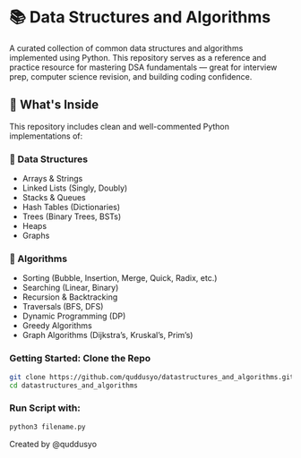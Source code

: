 # 📚 Data Structures and Algorithms

A curated collection of common data structures and algorithms implemented using Python. This repository serves as a reference and practice resource for mastering DSA fundamentals — great for interview prep, computer science revision, and building coding confidence.

## 🚀 What's Inside

This repository includes clean and well-commented Python implementations of:

### 🧱 Data Structures
- Arrays & Strings
- Linked Lists (Singly, Doubly)
- Stacks & Queues
- Hash Tables (Dictionaries)
- Trees (Binary Trees, BSTs)
- Heaps
- Graphs

### 🔁 Algorithms
- Sorting (Bubble, Insertion, Merge, Quick, Radix, etc.)
- Searching (Linear, Binary)
- Recursion & Backtracking
- Traversals (BFS, DFS)
- Dynamic Programming (DP)
- Greedy Algorithms
- Graph Algorithms (Dijkstra’s, Kruskal’s, Prim’s)

### Getting Started: Clone the Repo
  ```bash
  git clone https://github.com/quddusyo/datastructures_and_algorithms.git
  cd datastructures_and_algorithms
  ```

### Run Script with:
  ```bash
  python3 filename.py
  ```

Created by @quddusyo
